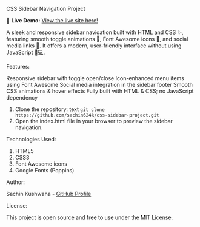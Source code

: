 CSS Sidebar Navigation Project

🚀 **Live Demo:** [View the live site here!](https://sachin624k.github.io/css-sidebar-project/)

A sleek and responsive sidebar navigation built with HTML and CSS ✨, featuring smooth toggle animations 🔄, Font Awesome icons 🎨, and social media links 📱. It offers a modern, user-friendly interface without using JavaScript 🚫💻.

Features: 

Responsive sidebar with toggle open/close
Icon-enhanced menu items using Font Awesome
Social media integration in the sidebar footer
Smooth CSS animations & hover effects
Fully built with HTML & CSS; no JavaScript dependency

1. Clone the repository:
text
`git clone https://github.com/sachin624k/css-sidebar-project.git`
2. Open the index.html file in your browser to preview the sidebar navigation.

Technologies Used:

1. HTML5
2. CSS3
3. Font Awesome icons
4. Google Fonts (Poppins)

Author:

Sachin Kushwaha - [GitHub Profile](https://github.com/sachin624k)


License:

This project is open source and free to use under the MIT License.
